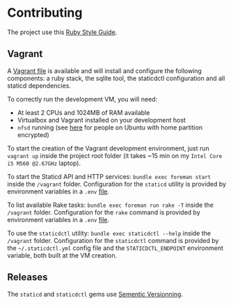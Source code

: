 # Contributing

The project use this [Ruby Style Guide][ruby-style-guide].

[ruby-style-guide]: https://github.com/bbatsov/ruby-style-guide#the-ruby-style-guide "Ruby Style Guide"

## Vagrant

A [Vagrant file](Vagrantfile) is available and will install and configure the
following components: a ruby stack, the sqlite tool, the staticdctl
configuration and all staticd dependencies.

To correctly run the development VM, you will need:

* At least 2 CPUs and 1024MB of RAM available
* Virtualbox and Vagrant installed on your development host
* `nfsd` running (see [here](https://github.com/mitchellh/vagrant/issues/4987)
  for people on Ubuntu with home partition encrypted)

To start the creation of the Vagrant development environment, just run
`vagrant up` inside the project root folder (it takes ~15 min on my `Intel
Core i5 M560 @2.67GHz` laptop).

To start the Staticd API and HTTP services: `bundle exec foreman start` inside
the `/vagrant` folder.
Configuration for the `staticd` utility is provided by environment variables in
a `.env` [file](.env).

To list available Rake tasks: `bundle exec foreman run rake -T` inside the
`/vagrant` folder.
Configuration for the `rake` command is provided by environment variables in
a `.env` [file](.env).

To use the `staticdctl` utility: `bundle exec staticdctl --help` inside the
`/vagrant` folder.
Configuration for the `staticdctl` command is provided by the
`~/.staticdctl.yml` config file and the `STATICDCTL_ENDPOINT` environment
variable, both built at the VM creation.

## Releases

The `staticd` and `staticdctl` gems use
[Sementic Versionning](http://semver.org/).
